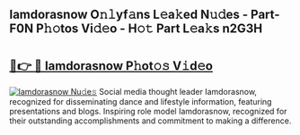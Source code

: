 ## Iamdorasnow O𝚗𝚕yf𝚊ns L𝚎a𝚔ed N𝚞𝚍es - Part-F0N P𝚑𝚘tos Vi𝚍𝚎o - H𝚘𝚝 Part L𝚎a𝚔s n2G3H

# <h2><a href="http://kfdgkc.oniu.top/?m=Iamdorasnow">🔗👉 🔴 Iamdorasnow P𝚑ot𝚘𝚜 V𝚒d𝚎o</a></h2>

[![Iamdorasnow Nu𝚍e𝚜](https://i.imgur.com/0qMVB7G.gif)](http://kfdgkc.oniu.top/?m=Iamdorasnow)
Social media thought leader Iamdorasnow, recognized for disseminating dance and lifestyle information, featuring presentations and blogs. Inspiring role model Iamdorasnow, recognized for their outstanding accomplishments and commitment to making a difference.  
